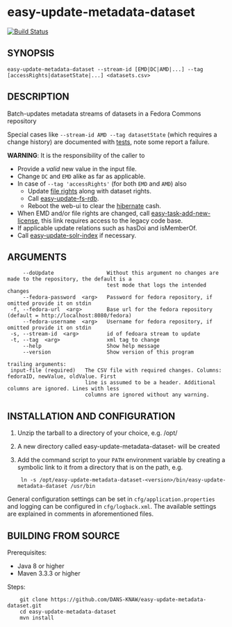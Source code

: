 easy-update-metadata-dataset
===========
[![Build Status](https://travis-ci.org/DANS-KNAW/easy-update-metadata-dataset.png?branch=master)](https://travis-ci.org/DANS-KNAW/easy-update-metadata-dataset)


SYNOPSIS
--------

    easy-update-metadata-dataset --stream-id [EMD|DC|AMD|...] --tag [accessRights|datasetState|...] <datasets.csv>


DESCRIPTION
-----------

Batch-updates metadata streams of datasets in a Fedora Commons repository

Special cases like `--stream-id AMD --tag datasetState` (which requires a change history) are documented with [tests],
note some report a failure.

**WARNING**: It is the responsibility of the caller to

* Provide a _valid_ new value in the input file.
* Change `DC` and `EMD` alike as far as applicable.
* In case of `--tag 'accessRights'` (for both `EMD` and `AMD`) also
  * Update [file rights] along with dataset rights.
  * Call [easy-update-fs-rdb].
  * Reboot the web-ui to clear the [hibernate] cash.
* When EMD and/or file rights are changed, call [easy-task-add-new-license], this link requires access to the legacy code base.
* If applicable update relations such as hasDoi and isMemberOf.
* Call [easy-update-solr-index] if necessary.

[easy-update-fs-rdb]: https://github.com/DANS-KNAW/easy-update-fs-rdb
[file rights]: https://github.com/DANS-KNAW/easy-update-metadata-fileitem
[hibernate]: http://hibernate.org/
[easy-task-add-new-license]: https://github.com/DANS-KNAW/easy-app/blob/master/tool/task-add-new-license/README.md
[easy-update-solr-index]: https://github.com/DANS-KNAW/easy-update-solr-index
[tests]: nl.knaw.dans.easy.umd.TransformerSpec


ARGUMENTS
---------

         --doUpdate                 Without this argument no changes are made to the repository, the default is a
                                    test mode that logs the intended changes
         --fedora-password  <arg>   Password for fedora repository, if omitted provide it on stdin
     -f, --fedora-url  <arg>        Base url for the fedora repository (default = http://localhost:8080/fedora)
         --fedora-username  <arg>   Username for fedora repository, if omitted provide it on stdin
     -s, --stream-id  <arg>         id of fedoara stream to update
     -t, --tag  <arg>               xml tag to change
         --help                     Show help message
         --version                  Show version of this program
    
    trailing arguments:
     input-file (required)   The CSV file with required changes. Columns: fedoraID, newValue, oldValue. First
                             line is assumed to be a header. Additional columns are ignored. Lines with less
                             columns are ignored without any warning.


INSTALLATION AND CONFIGURATION
------------------------------

1. Unzip the tarball to a directory of your choice, e.g. /opt/
2. A new directory called easy-update-metadata-dataset-<version> will be created
3. Add the command script to your `PATH` environment variable by creating a symbolic link to it from a directory that is
   on the path, e.g. 
   
        ln -s /opt/easy-update-metadata-dataset-<version>/bin/easy-update-metadata-dataset /usr/bin

General configuration settings can be set in `cfg/application.properties` and logging can be configured
in `cfg/logback.xml`. The available settings are explained in comments in aforementioned files.


BUILDING FROM SOURCE
--------------------

Prerequisites:

* Java 8 or higher
* Maven 3.3.3 or higher

Steps:

        git clone https://github.com/DANS-KNAW/easy-update-metadata-dataset.git
        cd easy-update-metadata-dataset
        mvn install
